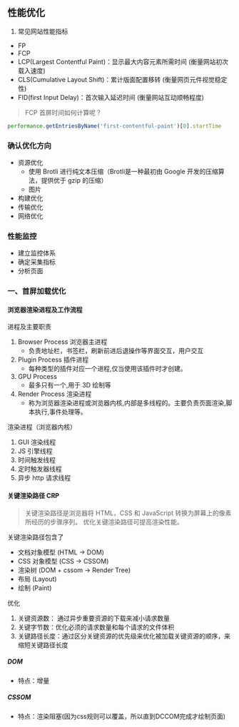 ## 性能优化

1. 常见网站性能指标

- FP
- FCP
- LCP(Largest Contentful Paint)：显示最大内容元素所需时间 (衡量网站初次载入速度)
- CLS(Cumulative Layout Shift)：累计版面配置移转 (衡量网页元件视觉稳定性)
- FID(first Input Delay)：首次输入延迟时间 (衡量网站互动顺畅程度)

> FCP 首屏时间如何计算呢？

```js
performance.getEntriesByName('first-contentful-paint')[0].startTime
```

### 确认优化方向

  - 资源优化
    - 使用 Brotli 进行纯文本压缩（Brotli是一种最初由 Google 开发的压缩算法，提供优于 gzip 的压缩）
    - 图片
  - 构建优化
  - 传输优化
  - 网络优化

### 性能监控

  - 建立监控体系
  - 确定采集指标
  - 分析页面

### 一、首屏加载优化


#### 浏览器渲染进程及工作流程

进程及主要职责

1. Browser Process 浏览器主进程
    - 负责地址栏，书签栏，刷新前进后退操作等界面交互，用户交互
2. Plugin Process 插件进程
    - 每种类型的插件对应一个进程,仅当使用该插件时才创建。
3. GPU Process
    - 最多只有一个,用于 3D 绘制等
4. Render Process 渲染进程
    - 称为浏览器渲染进程或浏览器内核,内部是多线程的。主要负责页面渲染,脚本执行,事件处理等。 

渲染进程（浏览器内核）

1. GUI 渲染线程
2. JS 引擎线程
3. 时间触发线程
4. 定时触发器线程
5. 异步 http 请求线程 

#### 关键渲染路径 CRP

> 关键渲染路径是浏览器将 HTML，CSS 和 JavaScript 转换为屏幕上的像素所经历的步骤序列。
> 优化关键渲染路径可提高渲染性能。

关键渲染路径包含了

- 文档对象模型 (HTML -> DOM)
- CSS 对象模型 (CSS -> CSSOM)
- 渲染树 (DOM + cssom -> Render Tree)
- 布局 (Layout)
- 绘制 (Paint)

优化

1. 关键资源数： 通过异步重要资源的下载来减小请求数量
2. 关键字节数：优化必须的请求数量和每个请求的文件体积
3. 关键路径长度：通过区分关键资源的优先级来优化被加载关键资源的顺序，来缩短关键路径长度


##### DOM

- 特点：增量


##### CSSOM

- 特点：渲染阻塞(因为css规则可以覆盖，所以直到DCCOM完成才绘制页面)
